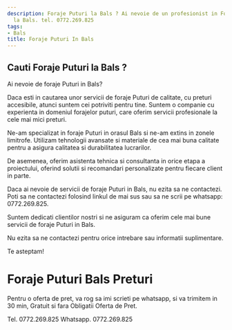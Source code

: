 ```yaml
---
description: Foraje Puturi la Bals ? Ai nevoie de un profesionist in Foraje Puturi
  la Bals. tel. 0772.269.825
tags:
- Bals
title: Foraje Puturi In Bals
---
```



## Cauti Foraje Puturi la Bals ?

Ai nevoie de foraje Puturi in Bals? 

Daca esti in cautarea unor servicii de foraje Puturi de calitate, cu preturi accesibile, atunci suntem cei potriviti pentru tine. Suntem o companie cu experienta in domeniul forajelor puturi, care oferim servicii profesionale la cele mai mici preturi.

Ne-am specializat in foraje Puturi in orasul Bals si ne-am extins in zonele limitrofe. Utilizam tehnologii avansate si materiale de cea mai buna calitate pentru a asigura calitatea si durabilitatea lucrarilor.

De asemenea, oferim asistenta tehnica si consultanta in orice etapa a proiectului, oferind solutii si recomandari personalizate pentru fiecare client in parte.

Daca ai nevoie de servicii de foraje Puturi in Bals, nu ezita sa ne contactezi. Poti sa ne contactezi folosind linkul de mai sus sau sa ne scrii pe whatsapp: 0772.269.825. 

Suntem dedicati clientilor nostri si ne asiguram ca oferim cele mai bune servicii de foraje Puturi in Bals.

Nu ezita sa ne contactezi pentru orice intrebare sau informatii suplimentare. 

Te asteptam!

# Foraje Puturi Bals Preturi
Pentru o oferta de pret, va rog sa imi scrieti pe whatsapp, si va trimitem in 30 min, Gratuit si fara Obligatii Oferta de Pret.

Tel. 0772.269.825
Whatsapp. 0772.269.825